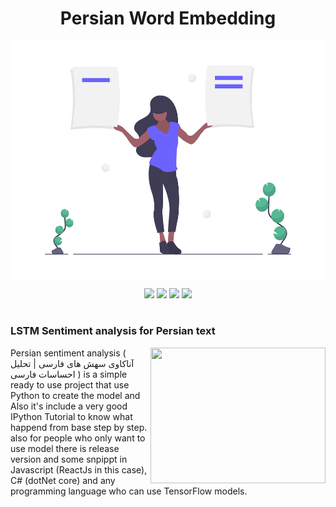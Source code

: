 <h1 align="center">Persian Word Embedding</h1>
<p align="center">
<img align="center" width="546.5" height="382" src="/assets/undraw_add_notes_8cfw.png">
</p>

<p align="center">
  <img src="https://img.shields.io/github/downloads/ashalogic/Persian-Sentiment-Analyzer/total"/>
  <img src="https://img.shields.io/github/issues/ashalogic/Persian-Sentiment-Analyzer"/>
  <img src="https://img.shields.io/github/license/ashalogic/Persian-Sentiment-Analyzer"/>
  <a href="https://colab.research.google.com/github/ashalogic/Persian-Sentiment-Analyzer/blob/master/Tutorial.ipynb">
    <img src="https://colab.research.google.com/assets/colab-badge.svg"/>
  </a>
</p>

#
### LSTM Sentiment analysis for Persian text

<img align="right" width="280" height="217.25" src="/assets/undraw_Posts_rskc.png">

Persian sentiment analysis ( آناکاوی سهش های فارسی | تحلیل احساسات فارسی ) is a simple ready to use project that use Python to create the model and Also it's include a very good IPython Tutorial to know what happend from base step by step.
also for people who only want to use model there is release version and some snpippt in Javascript (ReactJs in this case), C# (dotNet core) and any programming language who can use TensorFlow models.
